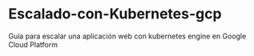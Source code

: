 # Escalado-con-Kubernetes-gcp
Guía para escalar una aplicación web con kubernetes engine en Google Cloud Platform
